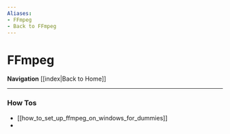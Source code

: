 ```yaml
---
Aliases:
- FFmpeg
- Back to FFmpeg
---
```


# FFmpeg
**Navigation**
[[index|Back to Home]]

---

### How Tos
- [[how_to_set_up_ffmpeg_on_windows_for_dummies]]
- 




